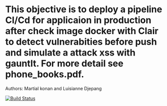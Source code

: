 # This objective is to deploy a pipeline CI/Cd for applicaion in production after check image docker with Clair to detect vulnerabities before push  and simulate a attack xss with gauntlt. For more detail see phone_books.pdf.

Authors: Martial konan and Luisianne Djepang


[![Build Status](http://ec2-54-198-58-209.compute-1.amazonaws.com:8080/buildStatus/icon?job=CD-crud)](http://ec2-54-198-58-209.compute-1.amazonaws.com:8080/job/CD-crud/)


